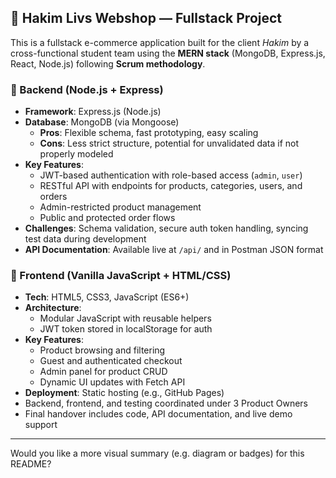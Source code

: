 ## 🛒 Hakim Livs Webshop — Fullstack Project

This is a fullstack e-commerce application built for the client *Hakim* by a cross-functional student team using the **MERN stack** (MongoDB, Express.js, React, Node.js) following **Scrum methodology**.

### 🔧 Backend (Node.js + Express)

- **Framework**: Express.js (Node.js)
- **Database**: MongoDB (via Mongoose)
  - **Pros**: Flexible schema, fast prototyping, easy scaling
  - **Cons**: Less strict structure, potential for unvalidated data if not properly modeled
- **Key Features**:
  - JWT-based authentication with role-based access (`admin`, `user`)
  - RESTful API with endpoints for products, categories, users, and orders
  - Admin-restricted product management
  - Public and protected order flows
- **Challenges**: Schema validation, secure auth token handling, syncing test data during development
- **API Documentation**: Available live at `/api/` and in Postman JSON format

### 🎨 Frontend (Vanilla JavaScript + HTML/CSS)

- **Tech**: HTML5, CSS3, JavaScript (ES6+)
- **Architecture**:
  - Modular JavaScript with reusable helpers
  - JWT token stored in localStorage for auth
- **Key Features**:
  - Product browsing and filtering
  - Guest and authenticated checkout
  - Admin panel for product CRUD
  - Dynamic UI updates with Fetch API
- **Deployment**: Static hosting (e.g., GitHub Pages)
- Backend, frontend, and testing coordinated under 3 Product Owners
- Final handover includes code, API documentation, and live demo support

---

Would you like a more visual summary (e.g. diagram or badges) for this README?
